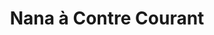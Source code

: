 ---
title: "Nana à Contre Courant"
url: /trouville-sur-mer/nana-a-contre-courant/
shop: Kleidung
---